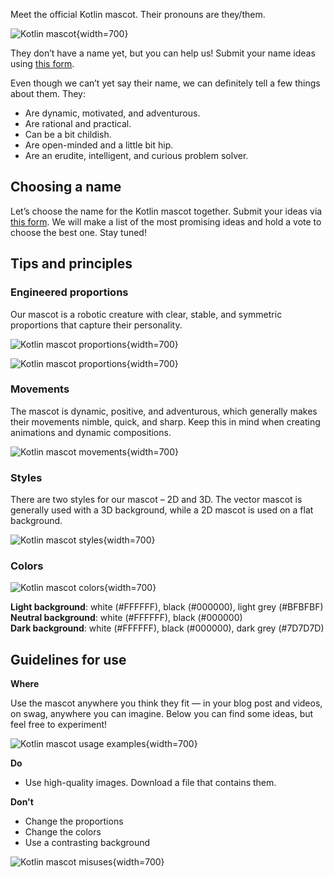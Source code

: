 [//]: # (title: Kotlin mascot)

Meet the official Kotlin mascot. Their pronouns are they/them.

![Kotlin mascot](mascot-main.png){width=700}

They don’t have a name yet, but you can help us! Submit your name ideas using [this form](https://forms.gle/yktEz3xCAwKEm9cx9).

Even though we can’t yet say their name, we can definitely tell a few things about them. They:
* Are dynamic, motivated, and adventurous.
* Are rational and practical.
* Can be a bit childish.
* Are open-minded and a little bit hip.
* Are an erudite, intelligent, and curious problem solver.

## Choosing a name

Let’s choose the name for the Kotlin mascot together. Submit your ideas via [this form](https://forms.gle/yktEz3xCAwKEm9cx9). We will make a list of the most promising ideas and hold a vote to choose the best one. Stay tuned!

## Tips and principles

### Engineered proportions

Our mascot is a robotic creature with clear, stable, and symmetric proportions that capture their personality.

![Kotlin mascot proportions](mascot-proportions-main.png){width=700}

![Kotlin mascot proportions](mascot-proportions.png){width=700}

### Movements

The mascot is dynamic, positive, and adventurous, which generally makes their movements nimble, quick, and sharp. Keep this in mind when creating animations and dynamic compositions.

![Kotlin mascot movements](mascot-movements.png){width=700}

### Styles

There are two styles for our mascot – 2D and 3D. The vector mascot is generally used with a 3D background, while a 2D mascot is used on a flat background.

![Kotlin mascot styles](mascot-styles.png){width=700}

### Colors

![Kotlin mascot colors](mascot-colors.png){width=700}

**Light background**: white (#FFFFFF), black (#000000), light grey (#BFBFBF)  
**Neutral background**: white (#FFFFFF), black (#000000)  
**Dark background**: white (#FFFFFF), black (#000000), dark grey (#7D7D7D)

## Guidelines for use

**Where**

Use the mascot anywhere you think they fit — in your blog post and videos, on swag, anywhere you can imagine. Below you can find some ideas, but feel free to experiment!

![Kotlin mascot usage examples](mascot-usage.png){width=700}

**Do**
* Use high-quality images. Download a file that contains them.

<!-- TODO: add a link to a file -->

**Don't**
* Change the proportions
* Change the colors
* Use a contrasting background

![Kotlin mascot misuses](mascot-misuse.png){width=700}